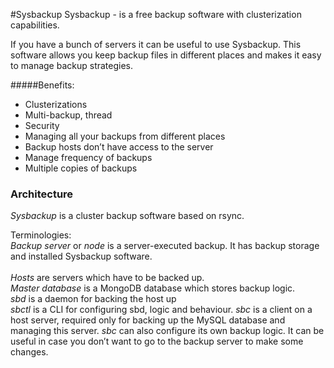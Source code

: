 #Sysbackup
Sysbackup - is a free backup software with clusterization capabilities. 


If you have a bunch of servers it can be useful to use Sysbackup.
This software allows you keep backup files in different places and makes it easy to manage backup strategies.

#####Benefits:
* Clusterizations 
* Multi-backup, thread 
* Security
* Managing all your backups from different places
* Backup hosts don’t have access to the server
* Manage frequency of backups
* Multiple copies of backups 


### Architecture

*Sysbackup* is a cluster backup software based on rsync. 

Terminologies:<br>
*Backup server* or *node* is a server-executed backup. It has backup storage and installed Sysbackup software.<br>  
*Hosts* are servers which have to be backed up.<br>
*Master database* is a MongoDB database which stores backup logic.<br>
*sbd* is a daemon for backing the host up<br>
*sbctl* is a CLI for configuring sbd, logic and  behaviour.<be>
*sbc* is a client on a host server, required only for backing up the MySQL database and managing this server. *sbc* can also configure its own backup logic. It can be useful in case you don’t want to go to the backup server to make some changes.<br>
 
 

